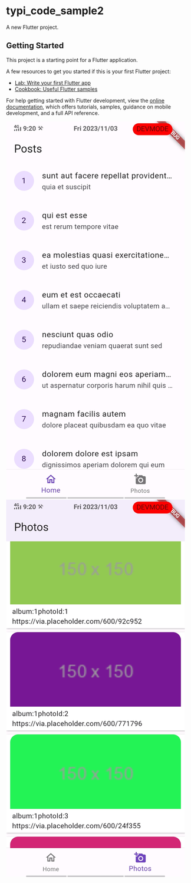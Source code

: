 # typi_code_sample2

A new Flutter project.

## Getting Started

This project is a starting point for a Flutter application.

A few resources to get you started if this is your first Flutter project:

- [Lab: Write your first Flutter app](https://docs.flutter.dev/get-started/codelab)
- [Cookbook: Useful Flutter samples](https://docs.flutter.dev/cookbook)

For help getting started with Flutter development, view the
[online documentation](https://docs.flutter.dev/), which offers tutorials,
samples, guidance on mobile development, and a full API reference.


![alt text](https://github.com/vaishali-mukati/typi_code_sample/blob/405fd3e35c16c9869bc71461dc53c85a23914524/screenshots/Screenshot_20231103_212031.jpg)
![alt text](https://github.com/vaishali-mukati/typi_code_sample/blob/405fd3e35c16c9869bc71461dc53c85a23914524/screenshots/Screenshot_20231103_212038.jpg)